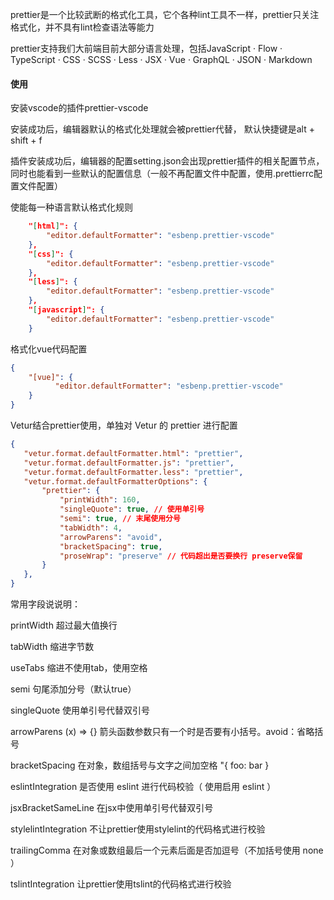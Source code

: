 prettier是一个比较武断的格式化工具，它个各种lint工具不一样，prettier只关注格式化，并不具有lint检查语法等能力

prettier支持我们大前端目前大部分语言处理，包括JavaScript · Flow · TypeScript · CSS · SCSS · Less · JSX · Vue · GraphQL · JSON · Markdown

#### 使用

安装vscode的插件prettier-vscode

安装成功后，编辑器默认的格式化处理就会被prettier代替， 默认快捷键是alt + shift + f

插件安装成功后，编辑器的配置setting.json会出现prettier插件的相关配置节点，同时也能看到一些默认的配置信息（一般不再配置文件中配置，使用.prettierrc配置文件配置）

使能每一种语言默认格式化规则

````json
    "[html]": {
        "editor.defaultFormatter": "esbenp.prettier-vscode"
    },
    "[css]": {
        "editor.defaultFormatter": "esbenp.prettier-vscode"
    },
    "[less]": {
        "editor.defaultFormatter": "esbenp.prettier-vscode"
    },
    "[javascript]": {
        "editor.defaultFormatter": "esbenp.prettier-vscode"
    }
````

格式化vue代码配置

````json
{     
    "[vue]": {         
          "editor.defaultFormatter": "esbenp.prettier-vscode"     
    } 
}
````

Vetur结合prettier使用，单独对 Vetur 的 prettier 进行配置

````json
{
   "vetur.format.defaultFormatter.html": "prettier",
   "vetur.format.defaultFormatter.js": "prettier",
   "vetur.format.defaultFormatter.less": "prettier",
   "vetur.format.defaultFormatterOptions": {
       "prettier": {
           "printWidth": 160,
           "singleQuote": true, // 使用单引号
           "semi": true, // 末尾使用分号
           "tabWidth": 4,
           "arrowParens": "avoid",
           "bracketSpacing": true,
           "proseWrap": "preserve" // 代码超出是否要换行 preserve保留
       }
   },
}
````

常用字段说说明：

printWidth            超过最大值换行

tabWidth              缩进字节数

useTabs              缩进不使用tab，使用空格

semi                   句尾添加分号（默认true）

singleQuote       使用单引号代替双引号

arrowParens      (x) => {} 箭头函数参数只有一个时是否要有小括号。avoid：省略括号

bracketSpacing       在对象，数组括号与文字之间加空格 "{ foo: bar }

eslintIntegration      是否使用 eslint 进行代码校验（ 使用启用 eslint ）

jsxBracketSameLine       在jsx中使用单引号代替双引号

stylelintIntegration        不让prettier使用stylelint的代码格式进行校验

trailingComma      在对象或数组最后一个元素后面是否加逗号（不加括号使用 none ）

tslintIntegration     让prettier使用tslint的代码格式进行校验
